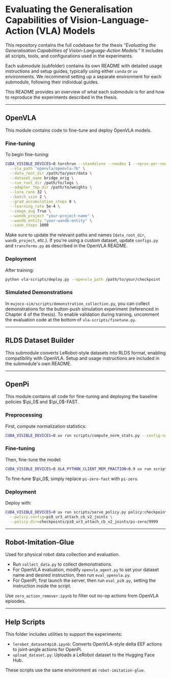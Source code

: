 # Evaluating the Generalisation Capabilities of Vision-Language-Action (VLA) Models

This repository contains the full codebase for the thesis *“Evaluating the Generalisation Capabilities of Vision-Language-Action Models.”* It includes all scripts, tools, and configurations used in the experiments.

Each submodule (subfolder) contains its own README with detailed usage instructions and setup guides, typically using either `conda` or `uv` environments. We recommend setting up a separate environment for each submodule, following their individual guides.

This README provides an overview of what each submodule is for and how to reproduce the experiments described in the thesis.

---

## OpenVLA

This module contains code to fine-tune and deploy OpenVLA models.

### Fine-tuning

To begin fine-tuning:

```bash
CUDA_VISIBLE_DEVICES=0 torchrun --standalone --nnodes 1 --nproc-per-node 1 vla-scripts/finetune.py \
  --vla_path "openvla/openvla-7b" \
  --data_root_dir /path/to/your/data \
  --dataset_name bridge_orig \
  --run_root_dir /path/to/logs \
  --adapter_tmp_dir /path/to/weights \
  --lora_rank 32 \
  --batch_size 2 \
  --grad_accumulation_steps 8 \
  --learning_rate 5e-4 \
  --image_aug True \
  --wandb_project "your-project-name" \
  --wandb_entity "your-wandb-entity" \
  --save_steps 1000
```

Make sure to update the relevant paths and names (`data_root_dir`, `wandb_project`, etc.). If you're using a custom dataset, update `configs.py` and `transforms.py` as described in the OpenVLA README.

### Deployment

After training:

```bash
python vla-scripts/deploy.py --openvla_path /path/to/your/checkpoint
```

### Simulated Demonstrations

In `mujoco-sim/scripts/demonstration_collection.py`, you can collect demonstrations for the button-push simulation experiment (referenced in Chapter 4 of the thesis). To enable validation during training, uncomment the evaluation code at the bottom of `vla-scripts/finetune.py`.

---

## RLDS Dataset Builder

This submodule converts LeRobot-style datasets into RLDS format, enabling compatibility with OpenVLA. Setup and usage instructions are included in the submodule's own README.

---

## OpenPi

This module contains all code for fine-tuning and deploying the baseline policies \$\pi\_0\$ and \$\pi\_0\$-FAST.

### Preprocessing

First, compute normalization statistics:

```bash
CUDA_VISIBLE_DEVICES=0 uv run scripts/compute_norm_stats.py --config-name pi0_fast_ur3_attach_cb_v2_joints
```

### Fine-tuning

Then, fine-tune the model:

```bash
CUDA_VISIBLE_DEVICES=0 XLA_PYTHON_CLIENT_MEM_FRACTION=0.9 uv run scripts/train.py pi0_fast_ur3_attach_cb_v2_joints --exp-name=pi-zero-fast --overwrite
```

To fine-tune \$\pi\_0\$, simply replace `pi-zero-fast` with `pi-zero`.

### Deployment

Deploy with:

```bash
CUDA_VISIBLE_DEVICES=0 uv run scripts/serve_policy.py policy:checkpoint \
  --policy.config=pi0_ur3_attach_cb_v2_joints \
  --policy.dir=checkpoints/pi0_ur3_attach_cb_v2_joints/pi-zero/9999
```

---

## Robot-Imitation-Glue

Used for physical robot data collection and evaluation.

* Run `collect_data.py` to collect demonstrations.
* For OpenVLA evaluation, modify `openvla_agent.py` to set your dataset name and desired instruction, then run `eval_openvla.py`.
* For OpenPi, first launch the server, then run `eval_pi0.py`, setting the instruction inside the script.

Use `zero_action_remover.ipynb` to filter out no-op actions from OpenVLA episodes.

---

## Help Scripts

This folder includes utilities to support the experiments:

* `lerobot_dataset4pi0.ipynb`: Converts OpenVLA-style delta EEF actions to joint-angle actions for OpenPi.
* `upload_dataset.py`: Uploads a LeRobot dataset to the Hugging Face Hub.

These scripts use the same environment as `robot-imitation-glue`.
